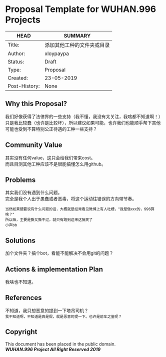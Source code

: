 # Proposal Template for WUHAN.996 Projects

HEAD | SUMMARY
-----|--------
Title:| 添加其他工种的文件夹或目录
Author:| xloypaypa
Status:| Draft
Type:| Proposal
Created:| 23-05-2019
Post-History:| None

## Why this Proposal?

我们好像获得了法律界的一些支持（我不懂，我没有太关注，我啥都不知道啊！）<br>
只是我比较蠢（也许是比较坏），所以建议如果可能，也许我们也能顺手帮下其他可能也受到不算特别公正待遇的工种一些支持？

## Community Value

其实没有任何value，这只会给我们带来cost。<br>
而且目测其他工种应该不是很能搞懂怎么用github。

## Problems

其实我们没有遇到什么问题。<br>
完全是我个人出于愚蠢或者恶毒，将这个运动往错误的方向带节奏。<br>

<small>当然如果硬要说有什么问题的话，大概就是经常看见微博上有人吐槽，"我是做xxx的，996算啥？"</small><br>
<small>所以嘛，主要是撕又撕不过，就只有跑到这来这搞笑了</small><br>
<small>小声bb</small>

## Solutions

加个文件夹？搞个bot，看能不能解决不会用git的问题？


## Actions & implementation Plan

我啥也不知道。

## References

不知道，我只想恶意的提到一下塔吊司机？<br>
<small>我不知道啊，不知道是真是假，就是恶意的提一下。也许是前车之鉴呢？</small>

## Copyright

This document has been placed in the public domain. <br>
***WUHAN.996 Project All Right Reserved 2019***
